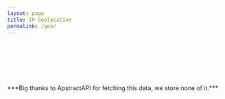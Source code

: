 ```yaml
---
layout: page
title: IP Geolocation
permalink: /geo/
---
```


<script src="https://cdn.jsdelivr.net/npm/jquery@3.5.1/dist/jquery.min.js" integrity="sha256-9/aliU8dGd2tb6OSsuzixeV4y/faTqgFtohetphbbj0=" crossorigin="anonymous"></script>
<script>
    $.getJSON("https://ipgeolocation.abstractapi.com/v1/?api_key=a11bf66a7e494010a785f9eea3a8dd78", function(data) {
        data.ip_address = "<strong>IP Address:</strong><span style='color: #86DE74;'> " + data.ip_address + "</span>";
        data.security.is_vpn = "<br/><strong>Using VPN:</strong><span style='color: #FF7DE9;'> " + data.security.is_vpn + "</span>";
        data.region = "<br/><strong>Region:</strong><span style='color: #FF7DE9;'> " + data.region + ", " + data.region_iso_code + "</span>";
        data.timezone.name = "<br/><strong>Timezone:</strong><span style='color: #FF7DE9;'> " + data.timezone.name + "</span>";
        data.connection.autonomous_system_number = "<br/><strong>ASN:</strong><span style='color: #86DE74;'> " + data.connection.autonomous_system_number + "</span>";
        data.connection.organization_name = "<br/><strong>Organization/ISP:</strong><span style='color: #FF7DE9;'> " + data.connection.organization_name + "</span>";

        document.getElementById("ipgeo").innerHTML = 
                                                    data.ip_address + 
                                                    data.security.is_vpn + 
                                                    data.region + 
                                                    data.timezone.name +
                                                    data.connection.autonomous_system_number +
                                                    data.connection.organization_name;
    })
</script>

<div class="language-plaintext highlighter-rouge">
    <div class="highlight">
        <pre class="highlight">
            <code>
                <p id="ipgeo"></p>
            </code>
        </pre>
    </div>
</div>
***Big thanks to ApstractAPI for fetching this data, we store none of it.***
